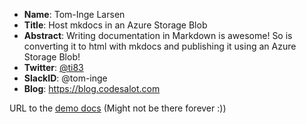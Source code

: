 * **Name**: Tom-Inge Larsen
* **Title**: Host mkdocs in an Azure Storage Blob
* **Abstract**: Writing documentation in Markdown is awesome! So is converting it to html with mkdocs and publishing it using an Azure Storage Blob!
* **Twitter**: [@ti83](https://twitter.com/ti83)
* **SlackID**: @tom-inge
* **Blog**: https://blog.codesalot.com

URL to the [demo docs](https://psphdemo.z16.web.core.windows.net) (Might not be there forever :))